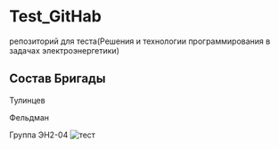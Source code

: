 # Test_GitHab
репозиторий для теста(Решения и технологии программирования в задачах электроэнергетики)

## Состав Бригады
Тулинцев

Фельдман 

Группа ЭН2-04
![тест](https://user-images.githubusercontent.com/82585803/114868834-8c9a5a00-9e20-11eb-9117-38e2a0f29469.jpg)
